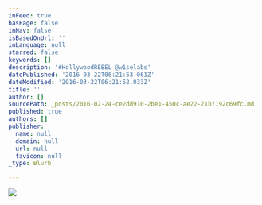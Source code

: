 ```yaml
---
inFeed: true
hasPage: false
inNav: false
isBasedOnUrl: ''
inLanguage: null
starred: false
keywords: []
description: '#HollywoodREBEL @w1selabs'
datePublished: '2016-03-22T06:21:53.061Z'
dateModified: '2016-03-22T06:21:52.033Z'
title: ''
author: []
sourcePath: _posts/2016-02-24-ce2dd910-2be1-450c-ae22-71b7192c69fc.md
published: true
authors: []
publisher:
  name: null
  domain: null
  url: null
  favicon: null
_type: Blurb

---
```

![](https://s3-us-west-2.amazonaws.com/the-grid-img/p/98b4eb50af882d3158f42b4002db22f90984c6c8.jpg)